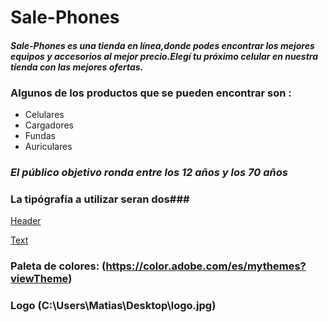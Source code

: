 # **Sale-Phones**
#### ***Sale-Phones es una tienda en línea,donde podes encontrar los mejores equipos y accesorios al mejor precio.Elegí tu próximo celular en nuestra tienda con las mejores ofertas.***

### Algunos de los productos que se pueden encontrar son :
- Celulares
- Cargadores
- Fundas
- Auriculares

### *El público objetivo ronda entre los 12 años y los 70 años*

### La tipógrafía a utilizar seran dos###
[Header](https://fonts.google.com/specimen/Handjet)

[Text](https://fonts.google.com/specimen/Fira+Sans)

### Paleta de colores: (https://color.adobe.com/es/mythemes?viewTheme)

### Logo (C:\Users\Matias\Desktop\logo.jpg)

